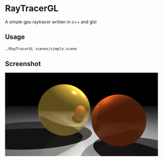 # RayTracerGL
A simple gpu raytracer written in c++ and glsl
## Usage
```bash
./RayTracerGL scenes/simple.scene
```
## Screenshot
![alt text](https://raw.githubusercontent.com/AdamYuan/RayTracerGL/master/screenshot.png)
